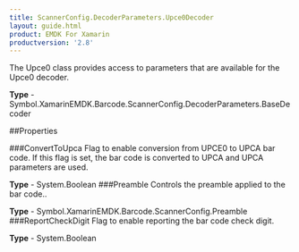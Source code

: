 ```yaml
---
title: ScannerConfig.DecoderParameters.Upce0Decoder
layout: guide.html 
product: EMDK For Xamarin 
productversion: '2.8' 
---
```

The Upce0 class provides access to parameters that are available for the Upce0 decoder.

**Type** - Symbol.XamarinEMDK.Barcode.ScannerConfig.DecoderParameters.BaseDecoder

##Properties

###ConvertToUpca
Flag to enable conversion from UPCE0 to UPCA bar code. If this flag is set, the bar code is converted to UPCA and UPCA parameters are used.

**Type** - System.Boolean
###Preamble
Controls the preamble applied to the bar code..

**Type** - Symbol.XamarinEMDK.Barcode.ScannerConfig.Preamble
###ReportCheckDigit
Flag to enable reporting the bar code check digit.

**Type** - System.Boolean


